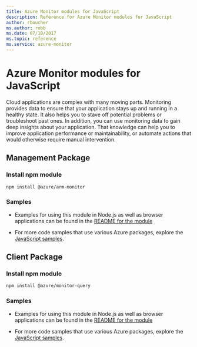 ```yaml
---
title: Azure Monitor modules for JavaScript
description: Reference for Azure Monitor modules for JavaScript
author: rboucher
ms.author: robb
ms.date: 07/18/2017
ms.topic: reference
ms.service: azure-monitor
---
```


# Azure Monitor modules for JavaScript

Cloud applications are complex with many moving parts. Monitoring provides data to ensure that your application stays up and running in a healthy state. It also helps you to stave off potential problems or troubleshoot past ones. In addition, you can use monitoring data to gain deep insights about your application. That knowledge can help you to improve application performance or maintainability, or automate actions that would otherwise require manual intervention.

## Management Package

### Install npm module

```bash
npm install @azure/arm-monitor
```

### Samples

* Examples for using this module in Node.js as well as browser applications can be found in the [README for the module](https://www.npmjs.com/package/@azure/arm-monitor)

* For more code samples that use various Azure packages, explore the [JavaScript samples](https://github.com/Azure/azure-sdk-for-js/tree/main/sdk/monitor/arm-monitor#sample-code).

## Client Package

### Install npm module

```bash
npm install @azure/monitor-query
```

### Samples

* Examples for using this module in Node.js as well as browser applications can be found in the [README for the module](https://www.npmjs.com/package/@azure/monitor-query)

* For more code samples that use various Azure packages, explore the [JavaScript samples](https://github.com/Azure/azure-sdk-for-js/blob/@azure/monitor-query_1.0.0/sdk/monitor/monitor-query/samples/v1).
